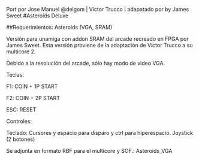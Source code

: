 Port por Jose Manuel @delgom | Victor Trucco | adapatado por by James Sweet
#Asteroids Deluxe

##Requerimientos: Asteroids (VGA, SRAM)

Versión para unamiga con addon SRAM del arcade recreado en FPGA por James Sweet.
Esta versión proviene de la adaptación de Victor Trucco a su multicore 2.

Debido a la resolución del arcade, sólo hay modo de video VGA.

Teclas:

F1: COIN + 1P START

F2: COIN + 2P START

ESC: RESET

Controles:

Teclado: Cursores y espacio para disparo y ctrl para hiperespacio.
Joystick (2 botones)

Se adjunta en formato RBF para el multicore y SOF.: Asteroids_VGA
